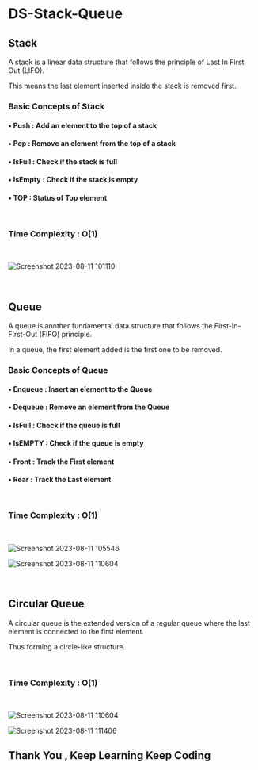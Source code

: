 # DS-Stack-Queue

## Stack
<p>A stack is a linear data structure that follows the principle of Last In First Out (LIFO).</p> 
<p>This means the last element inserted inside the stack is removed first.</p>

<h3>Basic Concepts of Stack</h3>
<h4>&#x2022; Push : Add an element to the top of a stack</p>
<h4>&#x2022; Pop : Remove an element from the top of a stack</p>
<h4>&#x2022; IsFull : Check if the stack is full</p>
<h4>&#x2022; IsEmpty : Check if the stack is empty</p>
<h4>&#x2022; TOP : Status of Top element</p>
<br>
<h3>Time Complexity : O(1) </h3>
<br>

![Screenshot 2023-08-11 101110](https://github.com/Sohamp2606/DS-Stack-Queue/assets/106002920/f0e1cd25-9ea3-41e5-8735-04ef43273f86)

<br>

## Queue
<p>A queue is another fundamental data structure that follows the First-In-First-Out (FIFO) principle.</p>
<p>In a queue, the first element added is the first one to be removed.</p>

<h3>Basic Concepts of Queue </h3>
<h4>&#x2022; Enqueue : Insert an element to the Queue </p>
<h4>&#x2022; Dequeue : Remove an element from the Queue </p>
<h4>&#x2022; IsFull : Check if the queue is full</p>
<h4>&#x2022; IsEMPTY : Check if the queue is empty</p>
<h4>&#x2022; Front : Track the First element</p>
<h4>&#x2022; Rear : Track the Last element</p>
<br>
<h3>Time Complexity : O(1) </h3>
<br>

![Screenshot 2023-08-11 105546](https://github.com/Sohamp2606/DS-Stack-Queue/assets/106002920/e26fbb9d-c76a-4035-9361-b019d4db2d37)

![Screenshot 2023-08-11 110604](https://github.com/Sohamp2606/DS-Stack-Queue/assets/106002920/b00ea904-222b-4c77-98b3-56f6a0d774a2)

<br>

## Circular Queue
<p>A circular queue is the extended version of a regular queue where the last element is connected to the first element.</p> 
<p>Thus forming a circle-like structure.</p>
<br>
<h3>Time Complexity : O(1) </h3>
<br>

![Screenshot 2023-08-11 110604](https://github.com/Sohamp2606/DS-Stack-Queue/assets/106002920/6d803378-71f5-47d4-8b5c-d36dbe380e2e)

![Screenshot 2023-08-11 111406](https://github.com/Sohamp2606/DS-Stack-Queue/assets/106002920/30f20b14-857c-42f3-8736-3d31c66243c6)


## Thank You , Keep Learning Keep Coding
